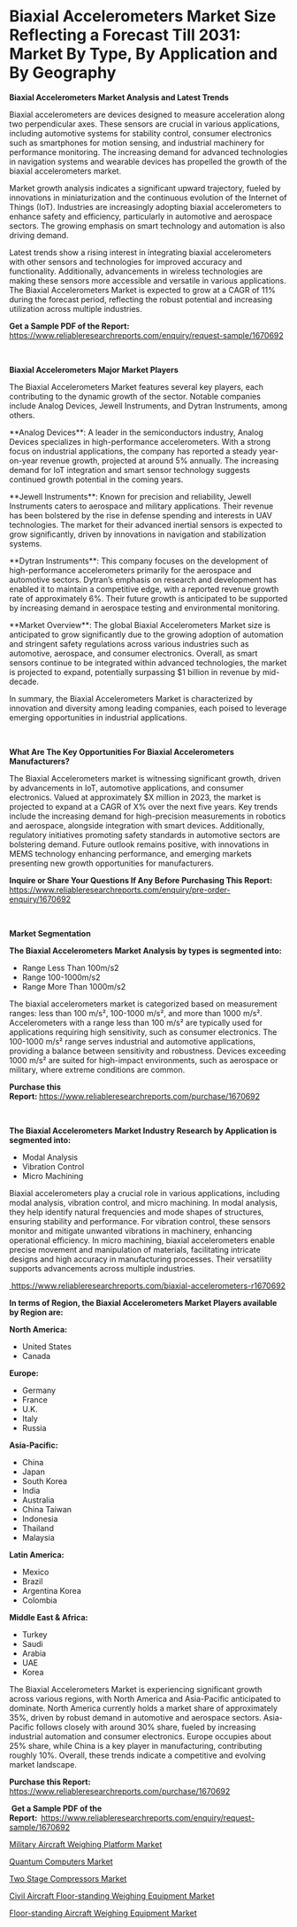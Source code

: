 <p><h1>Biaxial Accelerometers Market Size Reflecting a Forecast Till 2031: Market By Type, By Application and By Geography</h1></p><p><strong>Biaxial Accelerometers Market Analysis and Latest Trends</strong></p>
<p><p>Biaxial accelerometers are devices designed to measure acceleration along two perpendicular axes. These sensors are crucial in various applications, including automotive systems for stability control, consumer electronics such as smartphones for motion sensing, and industrial machinery for performance monitoring. The increasing demand for advanced technologies in navigation systems and wearable devices has propelled the growth of the biaxial accelerometers market.</p><p>Market growth analysis indicates a significant upward trajectory, fueled by innovations in miniaturization and the continuous evolution of the Internet of Things (IoT). Industries are increasingly adopting biaxial accelerometers to enhance safety and efficiency, particularly in automotive and aerospace sectors. The growing emphasis on smart technology and automation is also driving demand.</p><p>Latest trends show a rising interest in integrating biaxial accelerometers with other sensors and technologies for improved accuracy and functionality. Additionally, advancements in wireless technologies are making these sensors more accessible and versatile in various applications. The Biaxial Accelerometers Market is expected to grow at a CAGR of 11% during the forecast period, reflecting the robust potential and increasing utilization across multiple industries.</p></p>
<p><strong>Get a Sample PDF of the Report:&nbsp;</strong> <a href="https://www.reliableresearchreports.com/enquiry/request-sample/1670692?utm_campaign=1605&utm_medium=2&utm_source=Github&utm_content=ia&utm_term=13102024&utm_id=biaxial-accelerometers">https://www.reliableresearchreports.com/enquiry/request-sample/1670692</a></p>
<p>&nbsp;</p>
<p><strong>Biaxial Accelerometers Major Market Players</strong></p>
<p><p>The Biaxial Accelerometers Market features several key players, each contributing to the dynamic growth of the sector. Notable companies include Analog Devices, Jewell Instruments, and Dytran Instruments, among others.</p><p>**Analog Devices**: A leader in the semiconductors industry, Analog Devices specializes in high-performance accelerometers. With a strong focus on industrial applications, the company has reported a steady year-on-year revenue growth, projected at around 5% annually. The increasing demand for IoT integration and smart sensor technology suggests continued growth potential in the coming years.</p><p>**Jewell Instruments**: Known for precision and reliability, Jewell Instruments caters to aerospace and military applications. Their revenue has been bolstered by the rise in defense spending and interests in UAV technologies. The market for their advanced inertial sensors is expected to grow significantly, driven by innovations in navigation and stabilization systems.</p><p>**Dytran Instruments**: This company focuses on the development of high-performance accelerometers primarily for the aerospace and automotive sectors. Dytran’s emphasis on research and development has enabled it to maintain a competitive edge, with a reported revenue growth rate of approximately 6%. Their future growth is anticipated to be supported by increasing demand in aerospace testing and environmental monitoring.</p><p>**Market Overview**: The global Biaxial Accelerometers Market size is anticipated to grow significantly due to the growing adoption of automation and stringent safety regulations across various industries such as automotive, aerospace, and consumer electronics. Overall, as smart sensors continue to be integrated within advanced technologies, the market is projected to expand, potentially surpassing $1 billion in revenue by mid-decade.</p><p>In summary, the Biaxial Accelerometers Market is characterized by innovation and diversity among leading companies, each poised to leverage emerging opportunities in industrial applications.</p></p>
<p>&nbsp;</p>
<p><strong>What Are The Key Opportunities For Biaxial Accelerometers Manufacturers?</strong></p>
<p><p>The Biaxial Accelerometers market is witnessing significant growth, driven by advancements in IoT, automotive applications, and consumer electronics. Valued at approximately $X million in 2023, the market is projected to expand at a CAGR of X% over the next five years. Key trends include the increasing demand for high-precision measurements in robotics and aerospace, alongside integration with smart devices. Additionally, regulatory initiatives promoting safety standards in automotive sectors are bolstering demand. Future outlook remains positive, with innovations in MEMS technology enhancing performance, and emerging markets presenting new growth opportunities for manufacturers.</p></p>
<p><strong>Inquire or Share Your Questions If Any Before Purchasing This Report:</strong> <a href="https://www.reliableresearchreports.com/enquiry/pre-order-enquiry/1670692?utm_campaign=1605&utm_medium=2&utm_source=Github&utm_content=ia&utm_term=13102024&utm_id=biaxial-accelerometers">https://www.reliableresearchreports.com/enquiry/pre-order-enquiry/1670692</a></p>
<p>&nbsp;</p>
<p><strong>Market Segmentation</strong></p>
<p><strong>The Biaxial Accelerometers Market Analysis by types is segmented into:</strong></p>
<p><ul><li>Range Less Than 100m/s2</li><li>Range 100-1000m/s2</li><li>Range More Than 1000m/s2</li></ul></p>
<p><p>The biaxial accelerometers market is categorized based on measurement ranges: less than 100 m/s², 100-1000 m/s², and more than 1000 m/s². Accelerometers with a range less than 100 m/s² are typically used for applications requiring high sensitivity, such as consumer electronics. The 100-1000 m/s² range serves industrial and automotive applications, providing a balance between sensitivity and robustness. Devices exceeding 1000 m/s² are suited for high-impact environments, such as aerospace or military, where extreme conditions are common.</p></p>
<p><strong>Purchase this Report:&nbsp;</strong><a href="https://www.reliableresearchreports.com/purchase/1670692?utm_campaign=1605&utm_medium=2&utm_source=Github&utm_content=ia&utm_term=13102024&utm_id=biaxial-accelerometers">https://www.reliableresearchreports.com/purchase/1670692</a></p>
<p>&nbsp;</p>
<p><strong>The Biaxial Accelerometers Market Industry Research by Application is segmented into:</strong></p>
<p><ul><li>Modal Analysis</li><li>Vibration Control</li><li>Micro Machining</li></ul></p>
<p><p>Biaxial accelerometers play a crucial role in various applications, including modal analysis, vibration control, and micro machining. In modal analysis, they help identify natural frequencies and mode shapes of structures, ensuring stability and performance. For vibration control, these sensors monitor and mitigate unwanted vibrations in machinery, enhancing operational efficiency. In micro machining, biaxial accelerometers enable precise movement and manipulation of materials, facilitating intricate designs and high accuracy in manufacturing processes. Their versatility supports advancements across multiple industries.</p></p>
<p><a href="https://www.reliableresearchreports.com/biaxial-accelerometers-r1670692?utm_campaign=1605&utm_medium=2&utm_source=Github&utm_content=ia&utm_term=13102024&utm_id=biaxial-accelerometers">&nbsp;https://www.reliableresearchreports.com/biaxial-accelerometers-r1670692</a></p>
<p><strong>In terms of Region, the Biaxial Accelerometers Market Players available by Region are:</strong></p>
<p>
    <p> <strong> North America: </strong>
        <ul>
            <li>United States</li>
            <li>Canada</li>
        </ul>
        </p> 
    <p> <strong> Europe: </strong>
        <ul>
            <li>Germany</li>
            <li>France</li>
            <li>U.K.</li>
            <li>Italy</li>
            <li>Russia</li>
        </ul>
        </p> 
    <p> <strong> Asia-Pacific: </strong>
        <ul>
            <li>China</li>
            <li>Japan</li>
            <li>South Korea</li>
            <li>India</li>
            <li>Australia</li>
            <li>China Taiwan</li>
            <li>Indonesia</li>
            <li>Thailand</li>
            <li>Malaysia</li>
        </ul>
        </p> 
    <p> <strong> Latin America: </strong>
        <ul>
            <li>Mexico</li>
            <li>Brazil</li>
            <li>Argentina Korea</li>
            <li>Colombia</li>
        </ul>
        </p> 
    <p> <strong> Middle East & Africa: </strong>
        <ul>
            <li>Turkey</li>
            <li>Saudi</li>
            <li>Arabia</li>
            <li>UAE</li>
            <li>Korea</li>
        </ul>
    </p>
    </p>
<p><p>The Biaxial Accelerometers Market is experiencing significant growth across various regions, with North America and Asia-Pacific anticipated to dominate. North America currently holds a market share of approximately 35%, driven by robust demand in automotive and aerospace sectors. Asia-Pacific follows closely with around 30% share, fueled by increasing industrial automation and consumer electronics. Europe occupies about 25% share, while China is a key player in manufacturing, contributing roughly 10%. Overall, these trends indicate a competitive and evolving market landscape.</p></p>
<p><strong>Purchase this Report: </strong><a href="https://www.reliableresearchreports.com/purchase/1670692?utm_campaign=1605&utm_medium=2&utm_source=Github&utm_content=ia&utm_term=13102024&utm_id=biaxial-accelerometers">https://www.reliableresearchreports.com/purchase/1670692</a></p>
<p>&nbsp;<strong>Get a Sample PDF of the Report:&nbsp;&nbsp;</strong><a href="https://www.reliableresearchreports.com/enquiry/request-sample/1670692?utm_campaign=1605&utm_medium=2&utm_source=Github&utm_content=ia&utm_term=13102024&utm_id=biaxial-accelerometers">https://www.reliableresearchreports.com/enquiry/request-sample/1670692</a></p>
<p><strong></strong></p>
<p><p><a href="https://www.linkedin.com/pulse/in-depth-analysis-global-military-aircraft-weighing-platform-cjsce?utm_campaign=1605&utm_medium=2&utm_source=Github&utm_content=ia&utm_term=13102024&utm_id=biaxial-accelerometers">Military Aircraft Weighing Platform Market</a></p><p><a href="https://issuu.com/reportprime-2/docs/quantum-computers-market-size-2030._3a6ade7048116c?utm_campaign=1605&utm_medium=2&utm_source=Github&utm_content=ia&utm_term=13102024&utm_id=biaxial-accelerometers">Quantum Computers Market</a></p><p><a href="https://issuu.com/reportprime-2/docs/two-stage-compressors-market-size-2_191625913b4eb9?utm_campaign=1605&utm_medium=2&utm_source=Github&utm_content=ia&utm_term=13102024&utm_id=biaxial-accelerometers">Two Stage Compressors Market</a></p><p><a href="https://www.linkedin.com/pulse/unlocking-growth-potential-strategic-analysis-civil-aircraft-kvide?utm_campaign=1605&utm_medium=2&utm_source=Github&utm_content=ia&utm_term=13102024&utm_id=biaxial-accelerometers">Civil Aircraft Floor-standing Weighing Equipment Market</a></p><p><a href="https://www.linkedin.com/pulse/floor-standing-aircraft-weighing-equipment-market-shifts-y32oe?utm_campaign=1605&utm_medium=2&utm_source=Github&utm_content=ia&utm_term=13102024&utm_id=biaxial-accelerometers">Floor-standing Aircraft Weighing Equipment Market</a></p></p>